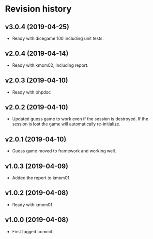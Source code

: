 Revision history
==================

v3.0.4 (2019-04-25)
------------------------
* Ready with dicegame 100 including unit tests.

v2.0.4 (2019-04-14)
------------------------
* Ready with kmom02, including report.

v2.0.3 (2019-04-10)
------------------------
* Ready with phpdoc

v2.0.2 (2019-04-10)
------------------------
* Updated guess game to work even if the session is destroyed. If the session is lost the game will automatically re-initialize.

v2.0.1 (2019-04-10)
------------------------
* Guess game moved to framework and working well.

v1.0.3 (2019-04-09)
------------------------
* Added the report to kmom01.

v1.0.2 (2019-04-08)
------------------------
* Ready with kmom01.

v1.0.0 (2019-04-08)
------------------------
* First tagged commit.
